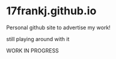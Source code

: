 # 17frankj.github.io
Personal github site to advertise my work!

still playing around with it

WORK IN PROGRESS
